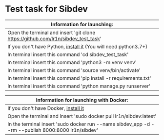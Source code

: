 # Test task for Sibdev

**Information for launching:** |
------------------------------ |
Open the terminal and insert 'git clone https://github.com/lr1n/sibdev_test_task'|
If you don't have Python, [install it](https://www.python.org/) (You will need python3.7+)|
In terminal insert this command 'cd sibdev_test_task'|
In terminal insert this command 'python3 -m venv venv'|
In terminal insert this command 'source venv/bin/activate'|
In terminal insert this command 'pip install -r requirements.txt'|
In terminal insert this command 'python manage.py runserver'|

**Information for launching with Docker:** |
------------------------------ |
If you don't have Docker, [install it](https://docs.docker.com/get-docker/)|
Open the terminal and insert 'sudo docker pull lr1n/sibdev:latest'|
In the terminal insert 'sudo docker run --name sibdev_app -d --rm --publish 8000:8000 lr1n/sibdev'|